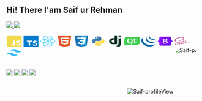 ## Hi! There I'am Saif ur Rehman
<div>
  <a href="https://github.com/Saifrao1" />
  <img height='190em' src="https://github-readme-stats.vercel.app/api?username=Saifrao1&show_icons=true&theme=transparent&include_all_commits=true&count_private=true" />
  <img height='190em' src="https://github-readme-stats.vercel.app/api/top-langs/?username=Saifrao1&layout=compact&lang_count=18&theme=transparent" />
</div>  

<div style="display: inline_block"><br>
  <img align="center" alt="Saif-Js" height="30" width="40" src="https://raw.githubusercontent.com/devicons/devicon/master/icons/javascript/javascript-plain.svg">
  <img align="center" alt="Saif-Ts" height="30" width="40" src="https://raw.githubusercontent.com/devicons/devicon/master/icons/typescript/typescript-plain.svg">
  <img align="center" alt="Saif-React" height="30" width="40" src="https://raw.githubusercontent.com/devicons/devicon/master/icons/react/react-original.svg">
  <img align="center" alt="Saif-HTML" height="30" width="40" src="https://raw.githubusercontent.com/devicons/devicon/master/icons/html5/html5-original.svg">
  <img align="center" alt="Saif-CSS" height="30" width="40" src="https://raw.githubusercontent.com/devicons/devicon/master/icons/css3/css3-original.svg">
  <img align="center" alt="Saif-Python" height="30" width="40" src="https://raw.githubusercontent.com/devicons/devicon/master/icons/python/python-original.svg">
  <img align="center" alt="Saif-Django" height="30" width="40" src="https://raw.githubusercontent.com/devicons/devicon/master/icons/django/django-plain.svg">
  <img align="center" alt="Saif-Qt" height="30" width="40" src="https://raw.githubusercontent.com/devicons/devicon/master/icons/qt/qt-original.svg">
  <img align="center" alt="Saif-Django" height="30" width="40" src="https://raw.githubusercontent.com/devicons/devicon/master/icons/jquery/jquery-plain.svg">
  <img align="center" alt="Saif-Bootstrap" height="30" width="40" src="https://raw.githubusercontent.com/devicons/devicon/master/icons/bootstrap/bootstrap-original.svg">
    <img align="center" alt="Saif-Bootstrap" height="30" width="40" src="https://raw.githubusercontent.com/devicons/devicon/master/icons/sass/sass-original.svg">
   <img align="center" alt="Saif-Tailwind" height="30" width="40" src="https://raw.githubusercontent.com/devicons/devicon/master/icons/tailwindcss/tailwindcss-plain.svg">
  
  <img align="right" alt="Saif-pic" height="150" style="border-radius:50px;" src="https://media.discordapp.net/rao_saIf#5292.png?width=676&height=676">
</div>

  ##
 
<div> 
 <a href="https://discord.gg/rao_saIf#5292" target="_blank"><img src="https://img.shields.io/badge/Discord-7289DA?style=for-the-badge&logo=discord&logoColor=white" target="_blank"></a> 
  <a href = "mailto:raosaif28@gmail.com"><img src="https://img.shields.io/badge/-Gmail-%23333?style=for-the-badge&logo=gmail&logoColor=white" target="_blank"></a>
  <a href="https://www.linkedin.com/in/raosaif28" target="_blank"><img src="https://img.shields.io/badge/-LinkedIn-%230077B5?style=for-the-badge&logo=linkedin&logoColor=white" target="_blank"></a>
  <a href="https://www.twitter.com/@raosaif17032294" target="_blank"><img src="https://img.shields.io/badge/Twitter-%231DA1F2?style=for-the-badge&logo=Twitter&logoColor=white" target="_blank"></a> 
  
</div>

  ##

<div>
     <img align="right" alt="Saif-profileView" src="https://visitcount.itsvg.in/api?id=Saifrao1&icon=9&color=12">
</div>

